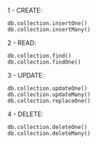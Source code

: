 1 - CREATE:

```console
db.collection.insertOne()
db.collection.insertMany()
```

2 - READ:

```console
db.collection.find()
db.collection.findOne()
```

3 - UPDATE:

```console
db.collection.updateOne()
db.collection.updateMany()
db.collection.replaceOne()

```

4 - DELETE:

```console
db.collection.deleteOne()
db.collection.deleteMany()
```
